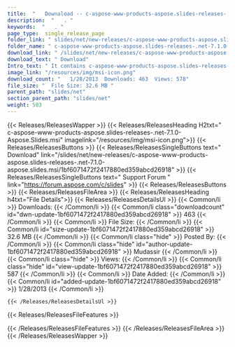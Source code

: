 ```yaml
---
title:  "   Downaload -- c-aspose-www-products-aspose.slides-releases-.net-7.1.0-Aspose.Slides.msi" 
description:  "   . " 
keywords:  "   . " 
page_type:  single_release_page
folder_link: " slides/net/new-releases/c-aspose-www-products-aspose.slides-releases-.net-7.1.0-aspose.slides.msi/"
folder_name: " c-aspose-www-products-aspose.slides-releases-.net-7.1.0-Aspose.Slides.msi"
download_link: " /slides/net/new-releases/c-aspose-www-products-aspose.slides-releases-.net-7.1.0-aspose.slides.msi/1bf6071472f2417880ed359abcd26918"
download_text: " Download"
Intro_text: " It contains c-aspose-www-products-aspose.slides-releases-.net-7.1.0-Aspose.Slides.msi release."
image_link: "/resources/img/msi-icon.png"
download_count: "   1/28/2013  Downloads: 463  Views: 578"
file_size: "  File Size: 32.6 MB "
parent_path: "slides/net"
section_parent_path: "slides/net"
weight: 503
---
```




{{< Releases/ReleasesWapper >}}
  {{< Releases/ReleasesHeading H2txt=" c-aspose-www-products-aspose.slides-releases-.net-7.1.0-Aspose.Slides.msi" imagelink="/resources/img/msi-icon.png">}}
  {{< Releases/ReleasesButtons >}}
    {{< Releases/ReleasesSingleButtons text=" Download" link="/slides/net/new-releases/c-aspose-www-products-aspose.slides-releases-.net-7.1.0-aspose.slides.msi/1bf6071472f2417880ed359abcd26918" >}}
    {{< Releases/ReleasesSingleButtons text=" Support Forum " link="https://forum.aspose.com/c/slides" >}}
  {{< Releases/ReleasesButtons >}}
  {{< Releases/ReleasesFileArea >}}
    {{< Releases/ReleasesHeading h4txt="File Details">}}
    {{< Releases/ReleasesDetailsUl >}}
            {{< Common/li  >}} Downloads: {{< /Common/li >}} 
      {{< Common/li class="downloadcount" id="dwn-update-1bf6071472f2417880ed359abcd26918" >}} 463 {{< /Common/li >}} 
      {{< Common/li  >}} File Size: {{< /Common/li >}} 
      {{< Common/li id="size-update-1bf6071472f2417880ed359abcd26918" >}} 32.6 MB {{< /Common/li >}} 
      {{< Common/li  class="hide" >}} Posted By: {{< /Common/li >}} 
      {{< Common/li class="hide" id="author-update-1bf6071472f2417880ed359abcd26918" >}} Mudassir {{< /Common/li >}} 
      {{< Common/li class="hide"  >}} Views: {{< /Common/li >}} 
      {{< Common/li class="hide" id="view-update-1bf6071472f2417880ed359abcd26918" >}} 587 {{< /Common/li >}} 
      {{< Common/li  >}} Date Added: {{< /Common/li >}} 
      {{< Common/li id="added-update-1bf6071472f2417880ed359abcd26918" >}} 1/28/2013  {{< /Common/li >}} 

    {{< /Releases/ReleasesDetailsUl >}}

  {{< Releases/ReleasesFileFeatures >}}
      
  {{< /Releases/ReleasesFileFeatures >}}
 {{< /Releases/ReleasesFileArea >}}
{{< /Releases/ReleasesWapper >}}
